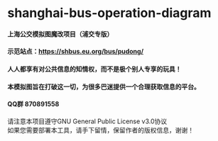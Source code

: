 # shanghai-bus-operation-diagram
#### 上海公交模拟图魔改项目（浦交专版）
#### 示范站点：https://shbus.eu.org/bus/pudong/
#### 人人都享有对公共信息的知情权，而不是极个别人专享的玩具！
#### 本模拟图旨在打破这一切，为很多巴迷提供一个合理获取信息的平台。
#### QQ群 870891558
请注意本项目遵守GNU General Public License v3.0协议
<br/>
如果您需要部署本工具，请手下留情，保留作者的版权信息，谢谢！
